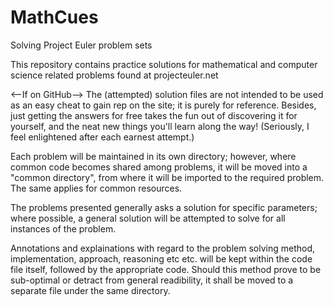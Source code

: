 # MathCues
Solving Project Euler problem sets

This repository contains practice solutions for mathematical and computer 
science related problems found at projecteuler.net

<--If on GitHub-->
The (attempted) solution files are not intended to be used as an easy 
cheat to gain rep on the site; it is purely for reference. Besides, just 
getting the answers for free takes the fun out of discovering it for 
yourself, and the neat new things you'll learn along the way! 
(Seriously, I feel enlightened after each earnest attempt.)


Each problem will be maintained in its own directory; however, where 
common code becomes shared among problems, it will be moved into a 
"common directory", from where it will be imported to the required 
problem. The same applies for common resources.


The problems presented generally asks a solution for specific parameters; 
where possible, a general solution will be attempted to solve for all 
instances of the problem.


Annotations and explainations with regard to the problem solving method, 
implementation, approach, reasoning etc etc. will be kept within the code 
file itself, followed by the appropriate code.
Should this method prove to be sub-optimal or detract from general 
readibility, it shall be moved to a separate file under the same directory.

